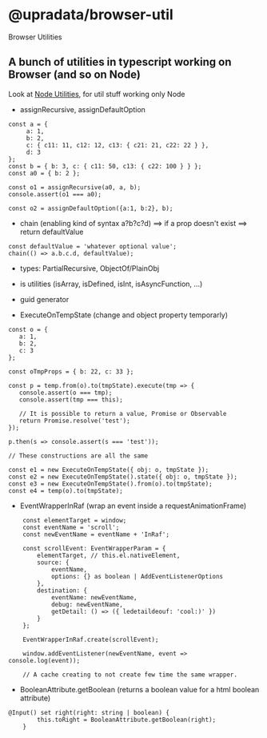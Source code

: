 # @upradata/browser-util
Browser Utilities

## A bunch of utilities in typescript working on Browser (and so on Node)

Look at [Node Utilities](https://www.npmjs.com/package/@upradata/browser-util), for util stuff working only Node

- assignRecursive, assignDefaultOption
  
```
const a = {
     a: 1,
     b: 2,
     c: { c11: 11, c12: 12, c13: { c21: 21, c22: 22 } },
     d: 3
};
const b = { b: 3, c: { c11: 50, c13: { c22: 100 } } };
const a0 = { b: 2 };

const o1 = assignRecursive(a0, a, b);
console.assert(o1 === a0);

const o2 = assignDefaultOption({a:1, b:2}, b);
```

- chain (enabling kind of syntax a?b?c?d) ==> if a prop doesn't exist ==> return defaultValue
```
const defaultValue = 'whatever optional value';
chain(() => a.b.c.d, defaultValue);
```

- types: PartialRecursive, ObjectOf/PlainObj
- is utilities (isArray, isDefined, isInt, isAsyncFunction, ...)
- guid generator

- ExecuteOnTempState (change and object property temporarly)
 ```
 const o = {
    a: 1,
    b: 2,
    c: 3
};

const oTmpProps = { b: 22, c: 33 };

const p = temp.from(o).to(tmpState).execute(tmp => {
    console.assert(o === tmp);
    console.assert(tmp === this);

    // It is possible to return a value, Promise or Observable
    return Promise.resolve('test');
});

p.then(s => console.assert(s === 'test'));

// These constructions are all the same

const e1 = new ExecuteOnTempState({ obj: o, tmpState });
const e2 = new ExecuteOnTempState().state({ obj: o, tmpState });
const e3 = new ExecuteOnTempState().from(o).to(tmpState);
const e4 = temp(o).to(tmpState);
```

- EventWrapperInRaf (wrap an event inside a requestAnimationFrame)
```
    const elementTarget = window;
    const eventName = 'scroll';
    const newEventName = eventName + 'InRaf';

    const scrollEvent: EventWrapperParam = {
        elementTarget, // this.el.nativeElement,
        source: {
            eventName,
            options: {} as boolean | AddEventListenerOptions
        },
        destination: {
            eventName: newEventName,
            debug: newEventName,
            getDetail: () => ({ ledetaildeouf: 'cool:)' })
        }
    };

    EventWrapperInRaf.create(scrollEvent);

    window.addEventListener(newEventName, event => console.log(event));

    // A cache creating to not create few time the same wrapper.
```

- BooleanAttribute.getBoolean (returns a boolean value for a html boolean attribute)

```
@Input() set right(right: string | boolean) {
        this.toRight = BooleanAttribute.getBoolean(right);
    }
```
